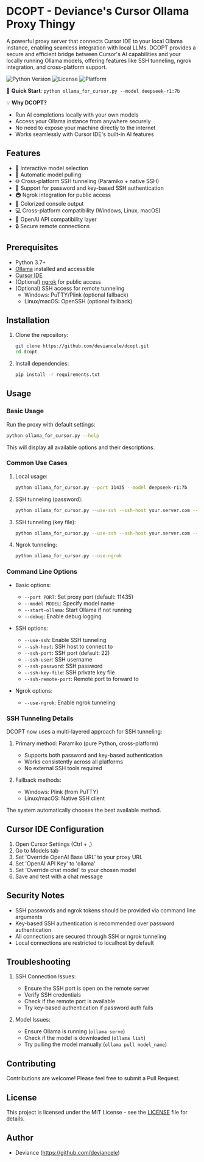 # DCOPT - Deviance's Cursor Ollama Proxy Thingy

A powerful proxy server that connects Cursor IDE to your local Ollama instance, enabling seamless integration with local LLMs. DCOPT provides a secure and efficient bridge between Cursor's AI capabilities and your locally running Ollama models, offering features like SSH tunneling, ngrok integration, and cross-platform support.

![Python Version](https://img.shields.io/badge/python-3.7%2B-blue)
![License](https://img.shields.io/badge/license-MIT-green)
![Platform](https://img.shields.io/badge/platform-Windows%20%7C%20Linux%20%7C%20macOS-lightgrey)

🚀 **Quick Start**: `python ollama_for_cursor.py --model deepseek-r1:7b`

💡 **Why DCOPT?**
- Run AI completions locally with your own models
- Access your Ollama instance from anywhere securely
- No need to expose your machine directly to the internet
- Works seamlessly with Cursor IDE's built-in AI features

## Features

- 🤖 Interactive model selection
- 🔄 Automatic model pulling
- 🌐 Cross-platform SSH tunneling (Paramiko + native SSH)
- 🔑 Support for password and key-based SSH authentication
- 🚇 Ngrok integration for public access
- 🎨 Colorized console output
- 💻 Cross-platform compatibility (Windows, Linux, macOS)
- 🔌 OpenAI API compatibility layer
- 🔒 Secure remote connections

## Prerequisites

- Python 3.7+
- [Ollama](https://ollama.ai) installed and accessible
- [Cursor IDE](https://cursor.sh)
- (Optional) [ngrok](https://ngrok.com) for public access
- (Optional) SSH access for remote tunneling
  - Windows: PuTTY/Plink (optional fallback)
  - Linux/macOS: OpenSSH (optional fallback)

## Installation

1. Clone the repository:
   ```bash
   git clone https://github.com/deviancele/dcopt.git
   cd dcopt
   ```

2. Install dependencies:
   ```bash
   pip install -r requirements.txt
   ```

## Usage

### Basic Usage

Run the proxy with default settings:
```bash
python ollama_for_cursor.py --help
```

This will display all available options and their descriptions.

### Common Use Cases

1. Local usage:
   ```bash
   python ollama_for_cursor.py --port 11435 --model deepseek-r1:7b
   ```

2. SSH tunneling (password):
   ```bash
   python ollama_for_cursor.py --use-ssh --ssh-host your.server.com --ssh-user username --ssh-password yourpass
   ```

3. SSH tunneling (key file):
   ```bash
   python ollama_for_cursor.py --use-ssh --ssh-host your.server.com --ssh-user username --ssh-key-file ~/.ssh/id_rsa
   ```

4. Ngrok tunneling:
   ```bash
   python ollama_for_cursor.py --use-ngrok
   ```

### Command Line Options

- Basic options:
  - `--port PORT`: Set proxy port (default: 11435)
  - `--model MODEL`: Specify model name
  - `--start-ollama`: Start Ollama if not running
  - `--debug`: Enable debug logging

- SSH options:
  - `--use-ssh`: Enable SSH tunneling
  - `--ssh-host`: SSH host to connect to
  - `--ssh-port`: SSH port (default: 22)
  - `--ssh-user`: SSH username
  - `--ssh-password`: SSH password
  - `--ssh-key-file`: SSH private key file
  - `--ssh-remote-port`: Remote port to forward to

- Ngrok options:
  - `--use-ngrok`: Enable ngrok tunneling

### SSH Tunneling Details

DCOPT now uses a multi-layered approach for SSH tunneling:

1. Primary method: Paramiko (pure Python, cross-platform)
   - Supports both password and key-based authentication
   - Works consistently across all platforms
   - No external SSH tools required

2. Fallback methods:
   - Windows: Plink (from PuTTY)
   - Linux/macOS: Native SSH client

The system automatically chooses the best available method.

## Cursor IDE Configuration

1. Open Cursor Settings (Ctrl + ,)
2. Go to Models tab
3. Set 'Override OpenAI Base URL' to your proxy URL
4. Set 'OpenAI API Key' to 'ollama'
5. Set 'Override chat model' to your chosen model
6. Save and test with a chat message

## Security Notes

- SSH passwords and ngrok tokens should be provided via command line arguments
- Key-based SSH authentication is recommended over password authentication
- All connections are secured through SSH or ngrok tunneling
- Local connections are restricted to localhost by default

## Troubleshooting

1. SSH Connection Issues:
   - Ensure the SSH port is open on the remote server
   - Verify SSH credentials
   - Check if the remote port is available
   - Try key-based authentication if password auth fails

2. Model Issues:
   - Ensure Ollama is running (`ollama serve`)
   - Check if the model is downloaded (`ollama list`)
   - Try pulling the model manually (`ollama pull model_name`)

## Contributing

Contributions are welcome! Please feel free to submit a Pull Request.

## License

This project is licensed under the MIT License - see the [LICENSE](LICENSE) file for details.

## Author

- Deviance (https://github.com/deviancele) 